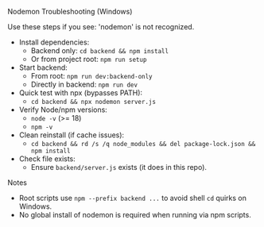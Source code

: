 Nodemon Troubleshooting (Windows)

Use these steps if you see: 'nodemon' is not recognized.

- Install dependencies:
  - Backend only: `cd backend && npm install`
  - Or from project root: `npm run setup`
- Start backend:
  - From root: `npm run dev:backend-only`
  - Directly in backend: `npm run dev`
- Quick test with npx (bypasses PATH):
  - `cd backend && npx nodemon server.js`
- Verify Node/npm versions:
  - `node -v` (>= 18)
  - `npm -v`
- Clean reinstall (if cache issues):
  - `cd backend && rd /s /q node_modules && del package-lock.json && npm install`
- Check file exists:
  - Ensure `backend/server.js` exists (it does in this repo).

Notes
- Root scripts use `npm --prefix backend ...` to avoid shell `cd` quirks on Windows.
- No global install of nodemon is required when running via npm scripts.
